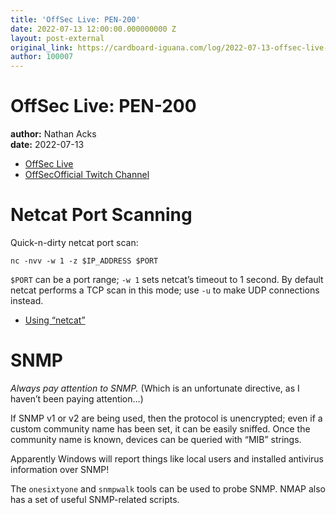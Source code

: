 ```yaml
---
title: 'OffSec Live: PEN-200'
date: 2022-07-13 12:00:00.000000000 Z
layout: post-external
original_link: https://cardboard-iguana.com/log/2022-07-13-offsec-live-pen-200.html
author: 100007
---
```


# OffSec Live: PEN-200

**author:** Nathan Acks  
**date:** 2022-07-13

- [OffSec Live](https://www.offensive-security.com/offsec/offsec-live/)
- [OffSecOfficial Twitch Channel](https://www.twitch.tv/offsecofficial)

# Netcat Port Scanning

Quick-n-dirty netcat port scan:

```
nc -nvv -w 1 -z $IP_ADDRESS $PORT
```

`$PORT` can be a port range; `-w 1` sets netcat’s timeout to 1 second. By default netcat performs a TCP scan in this mode; use `-u` to make UDP connections instead.

- [Using “netcat”](https://cardboard-iguana.com/notes/netcat.html)

# SNMP

_Always pay attention to SNMP._ (Which is an unfortunate directive, as I haven’t been paying attention…)

If SNMP v1 or v2 are being used, then the protocol is unencrypted; even if a custom community name has been set, it can be easily sniffed. Once the community name is known, devices can be queried with “MIB” strings.

Apparently Windows will report things like local users and installed antivirus information over SNMP!

The `onesixtyone` and `snmpwalk` tools can be used to probe SNMP. NMAP also has a set of useful SNMP-related scripts.

